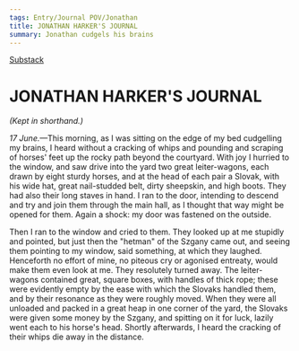 ```yaml
---
tags: Entry/Journal POV/Jonathan
title: JONATHAN HARKER'S JOURNAL
summary: Jonathan cudgels his brains
---
```


[Substack](https://draculadaily.substack.com/p/dracula-june-17-8ab)

# JONATHAN HARKER'S JOURNAL

_(Kept in shorthand.)_

_17 June._—This morning, as I was sitting on the edge of my bed cudgelling my brains, I heard without a cracking of whips and pounding and scraping of horses' feet up the rocky path beyond the courtyard. With joy I hurried to the window, and saw drive into the yard two great leiter-wagons, each drawn by eight sturdy horses, and at the head of each pair a Slovak, with his wide hat, great nail-studded belt, dirty sheepskin, and high boots. They had also their long staves in hand. I ran to the door, intending to descend and try and join them through the main hall, as I thought that way might be opened for them. Again a shock: my door was fastened on the outside.

Then I ran to the window and cried to them. They looked up at me stupidly and pointed, but just then the "hetman" of the Szgany came out, and seeing them pointing to my window, said something, at which they laughed. Henceforth no effort of mine, no piteous cry or agonised entreaty, would make them even look at me. They resolutely turned away. The leiter-wagons contained great, square boxes, with handles of thick rope; these were evidently empty by the ease with which the Slovaks handled them, and by their resonance as they were roughly moved. When they were all unloaded and packed in a great heap in one corner of the yard, the Slovaks were given some money by the Szgany, and spitting on it for luck, lazily went each to his horse's head. Shortly afterwards, I heard the cracking of their whips die away in the distance.